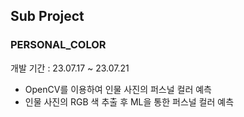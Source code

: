## Sub Project

### PERSONAL_COLOR
개발 기간 : 23.07.17 ~ 23.07.21
* OpenCV를 이용하여 인물 사진의 퍼스널 컬러 예측
* 인물 사진의 RGB 색 추출 후 ML을 통한 퍼스널 컬러 예측
